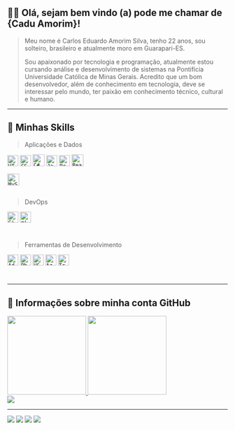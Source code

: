 ## 🧑‍💻 Olá, sejam bem vindo (a) pode me chamar de <strong>{Cadu Amorim}!</strong>

> Meu nome é Carlos Eduardo Amorim Silva, tenho 22 anos, sou solteiro, brasileiro e atualmente moro em Guarapari-ES. <p> Sou apaixonado por tecnologia e programação, atualmente estou cursando análise e desenvolvimento de sistemas na Pontifícia Universidade Católica de Minas Gerais. Acredito que um bom desenvolvedor, além de conhecimento em tecnologia, deve se interessar pelo mundo, ter paixão em conhecimento técnico, cultural e humano.

---

## 🚀 Minhas Skills

> Aplicações e Dados

  <code><img height="25" src="https://img.shields.io/badge/HTML-239120?style=for-the-badge&logo=html5&logoColor=white" alt="HTML5"/></code>
  <code><img height="25" src="https://img.shields.io/badge/CSS-239120?&style=for-the-badge&logo=css3&logoColor=white" alt="CSS"/></code>
  <code><img height="27" src="https://img.shields.io/badge/C%23-239120?style=for-the-badge&logo=c-sharp&logoColor=white" alt="C#"/></code>
  <code><img height="25" src="https://img.shields.io/badge/JavaScript-F7DF1E?style=for-the-badge&logo=javascript&logoColor=black" alt="Javascript"/></code>
  <code><img height="25" src="https://img.shields.io/badge/Bootstrap-563D7C?style=for-the-badge&logo=bootstrap&logoColor=white" alt="Bootstrap"/></code>
  <code><img height="27" src="https://img.shields.io/badge/React-20232A?style=for-the-badge&logo=react&logoColor=61DAFB" alt="React"/></code>  <p>
  <code><img height="27" src="https://img.shields.io/badge/MySQL-00000F?style=for-the-badge&logo=mysql&logoColor=white" alt="MySQL"/></code>

##

> DevOps

  <code><img height="25" src="https://img.shields.io/badge/GitHub-100000?style=for-the-badge&logo=github&logoColor=white" alt="GitHub"/></code>
  <code><img height="25" src="https://cdn.jsdelivr.net/gh/devicons/devicon/icons/git/git-original.svg" alt="git"/></code>

#

> Ferramentas de Desenvolvimento

  <code><img height="25" src="https://cdn.jsdelivr.net/gh/devicons/devicon/icons/xd/xd-plain.svg" alt="AdobeXD"/></code>
  <code><img height="25" src="https://cdn.jsdelivr.net/gh/devicons/devicon/icons/photoshop/photoshop-plain.svg" alt="Photoshop"/></code>
  <code><img height="25" src="https://cdn.jsdelivr.net/gh/devicons/devicon/icons/vscode/vscode-original.svg" alt="VSCODE"/></code>
  <code><img height="25" src="https://cdn.jsdelivr.net/gh/devicons/devicon/icons/azure/azure-original.svg" alt="Azure"/></code> 
  <code><img height="25" src="https://cdn.jsdelivr.net/gh/devicons/devicon/icons/trello/trello-plain.svg" alt="Trello"/></code>

#

---

## 📑 Informações sobre minha conta GitHub

<div align="left">
  <a href="https://github.com/caduamorim">
  <img height="180em" src="https://github-readme-stats.vercel.app/api?username=caduamorim&show_icons=true&theme=merko&include_all_commits=true&count_private=true"/>
  <img height="180em" src="https://github-readme-stats.vercel.app/api/top-langs/?username=caduamorim&layout=compact&langs_count=7&theme=merko"/>
</div>
  
<div>
  <a href="https://github.com/caduamorim/github-profile-views-counter">
  <img src="https://komarev.com/ghpvc/?username=your-github-caduamorim&color=orange"></a>  
</div>
  
  ---


<div> 
  <a href="https://www.instagram.com/caduamorimm/" target="_blank"><img src="https://img.shields.io/badge/-Instagram-%23E4405F?style=for-the-badge&logo=instagram&logoColor=white" target="_blank"></a>
  <a href = "mailto:amorimm.dev@gmail.com"><img src="https://img.shields.io/badge/-Gmail-%23333?style=for-the-badge&logo=gmail&logoColor=white" target="_blank"></a>
  <a href="https://www.linkedin.com/in/carlos-eduardo-amorim-silva-34583b214/" target="_blank"><img src="https://img.shields.io/badge/-LinkedIn-%230077B5?style=for-the-badge&logo=linkedin&logoColor=white" target="_blank"></a>
  <a href="https://dev.to/caduamorim" target="_blank"><img src="https://img.shields.io/badge/dev.to-0A0A0A?style=for-the-badge&logo=dev.to&logoColor=white" target="_blank"></a>
</div>


  

